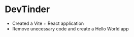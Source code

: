 # DevTinder

- Created a Vite + React application
- Remove unecessary code and create a Hello World app